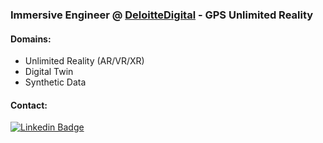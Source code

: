### Immersive Engineer @ [DeloitteDigital](https://www.deloittedigital.com/) - GPS Unlimited Reality

#### Domains:
- Unlimited Reality (AR/VR/XR)
- Digital Twin
- Synthetic Data

<!-- #### Tools & Tech:
### 
[![Development](https://skills.thijs.gg/icons?i=unity,unrealengine,vscode,processing&theme=dark)](#)
### 
[![Programming](https://skills.thijs.gg/icons?i=c,cs,cpp,java,javascript,nodejs,php,mysql,markdown&theme=dark)](#)
### 
[![Design](https://skills.thijs.gg/icons?i=photoshop,illustrator,figma,blender&theme=dark)](#)
### 
[![Productivity](https://skills.thijs.gg/icons?i=git,github,bash,powershell&theme=dark)](#)
### -->

#### Contact:
[![Linkedin Badge](https://img.shields.io/badge/-RaymondGMcCord-blue?style=flat-square&logo=Linkedin&logoColor=white&link=https://www.linkedin.com/in/slowizzm/)](https://www.linkedin.com/in/slowizzm/)
